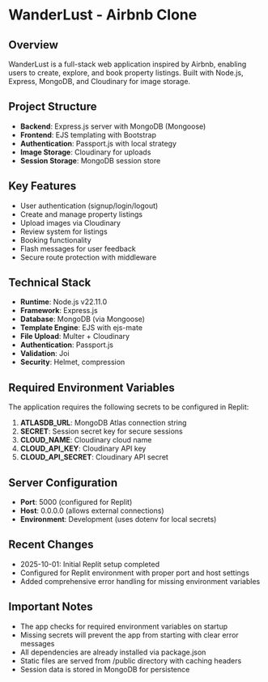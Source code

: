 # WanderLust - Airbnb Clone

## Overview
WanderLust is a full-stack web application inspired by Airbnb, enabling users to create, explore, and book property listings. Built with Node.js, Express, MongoDB, and Cloudinary for image storage.

## Project Structure
- **Backend**: Express.js server with MongoDB (Mongoose)
- **Frontend**: EJS templating with Bootstrap
- **Authentication**: Passport.js with local strategy
- **Image Storage**: Cloudinary for uploads
- **Session Storage**: MongoDB session store

## Key Features
- User authentication (signup/login/logout)
- Create and manage property listings
- Upload images via Cloudinary
- Review system for listings
- Booking functionality
- Flash messages for user feedback
- Secure route protection with middleware

## Technical Stack
- **Runtime**: Node.js v22.11.0
- **Framework**: Express.js
- **Database**: MongoDB (via Mongoose)
- **Template Engine**: EJS with ejs-mate
- **File Upload**: Multer + Cloudinary
- **Authentication**: Passport.js
- **Validation**: Joi
- **Security**: Helmet, compression

## Required Environment Variables
The application requires the following secrets to be configured in Replit:

1. **ATLASDB_URL**: MongoDB Atlas connection string
2. **SECRET**: Session secret key for secure sessions
3. **CLOUD_NAME**: Cloudinary cloud name
4. **CLOUD_API_KEY**: Cloudinary API key
5. **CLOUD_API_SECRET**: Cloudinary API secret

## Server Configuration
- **Port**: 5000 (configured for Replit)
- **Host**: 0.0.0.0 (allows external connections)
- **Environment**: Development (uses dotenv for local secrets)

## Recent Changes
- 2025-10-01: Initial Replit setup completed
- Configured for Replit environment with proper port and host settings
- Added comprehensive error handling for missing environment variables

## Important Notes
- The app checks for required environment variables on startup
- Missing secrets will prevent the app from starting with clear error messages
- All dependencies are already installed via package.json
- Static files are served from /public directory with caching headers
- Session data is stored in MongoDB for persistence
